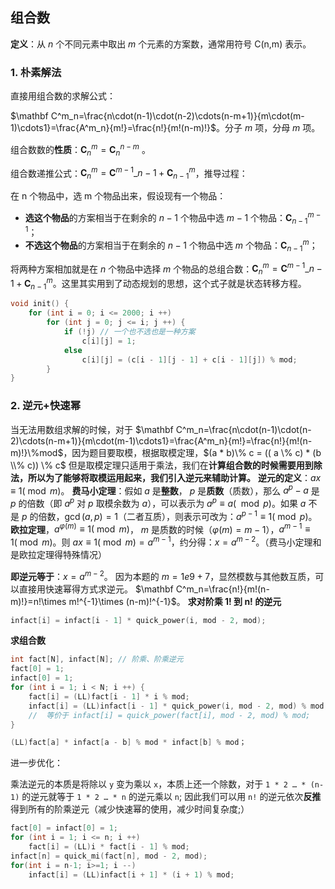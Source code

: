 ## 组合数

**定义**：从 $n$ 个不同元素中取出 $m$ 个元素的方案数，通常用符号 C(n,m) 表示。

### 1. 朴素解法

直接用组合数的求解公式：

$\mathbf C^m_n=\frac{n\cdot(n-1)\cdot(n-2)\cdots(n-m+1)}{m\cdot(m-1)\cdots1}=\frac{A^m_n}{m!}=\frac{n!}{m!(n-m)!}$。分子 $m$ 项，分母 $m$ 项。

组合数数的**性质**：$\mathbf C^m_n=\mathbf C^{n-m}_n$ 。

组合数递推公式：$\mathbf C^m_n=\mathbf C^{m-1}\_{n-1}+\mathbf C^{m}_{n-1}$，推导过程：

在 n 个物品中，选 m 个物品出来，假设现有一个物品：

* **选这个物品**的方案相当于在剩余的 $n-1$ 个物品中选 $m-1$ 个物品：$\mathbf C_{n-1}^{m-1}$；
* **不选这个物品**的方案相当于在剩余的 $n-1$ 个物品中选 $m$ 个物品：$\mathbf C^{m}_{n-1}$；

将两种方案相加就是在 $n$ 个物品中选择 $m$ 个物品的总组合数：$\mathbf C^m_n=\mathbf C^{m-1}\_{n-1}+\mathbf C^{m}_{n-1}$。这里其实用到了动态规划的思想，这个式子就是状态转移方程。

```c++
void init() {
    for (int i = 0; i <= 2000; i ++)
        for (int j = 0; j <= i; j ++) {
            if (!j) // 一个也不选也是一种方案
                c[i][j] = 1;
            else
                c[i][j] = (c[i - 1][j - 1] + c[i - 1][j]) % mod;
        }
}
```

### 2. 逆元+快速幂

当无法用数组求解的时候，对于 $\mathbf C^m_n=\frac{n\cdot(n-1)\cdot(n-2)\cdots(n-m+1)}{m\cdot(m-1)\cdots1}=\frac{A^m_n}{m!}=\frac{n!}{m!(n-m)!}\%mod$，因为题目要取模，根据取模定理，$(a * b)\% c = (( a \% c) * (b \\% c)) \% c$ 但是取模定理只适用于乘法，我们在**计算组合数的时候需要用到除法，所以为了能够将取模运用起来，我们引入逆元来辅助计算。**
 **逆元的定义**：$ax\equiv 1(\bmod m)$。
 **费马小定理**：假如 $a$ 是**整数**， $p$ 是**质数**（质数），那么 $a^p-a$ 是 $p$ 的倍数（即 $a^p$ 对 $p$ 取模余数为 $a$），可以表示为 $a^p\equiv a(\mod p)$。如果 $a$ 不是 $p$ 的倍数，$\gcd(a,p)=1$（二者互质），则表示可改为：$a^{p-1}≡1(\bmod p)$。
 **欧拉定理**，$a^{\varphi(m)}\equiv 1(\bmod m)$， $m$ 是质数的时候（$\varphi(m)=m-1$），$a^{m-1}\equiv 1(\bmod m)$。则 $ax\equiv 1 (\bmod m) = a^{m-1}$，约分得：$x = a^{m-2}$。（费马小定理和是欧拉定理得特殊情况）

**即逆元等于**：$x = a^{m-2}$。
 因为本题的 $m = 1e9+7$，显然模数与其他数互质，可以直接用快速幂得方式求逆元。
 $\mathbf C^m_n=\frac{n!}{m!(n-m)!}=n!\times m!^{-1}\times (n-m)!^{-1}$。
**求对阶乘 1! 到 n! 的逆元** 

```c++
infact[i] = infact[i - 1] * quick_power(i, mod - 2, mod);
```
**求组合数**

```c++
int fact[N], infact[N]; // 阶乘、阶乘逆元
fact[0] = 1;
infact[0] = 1;
for (int i = 1; i < N; i ++) {
    fact[i] = (LL)fact[i - 1] * i % mod;
    infact[i] = (LL)infact[i - 1] * quick_power(i, mod - 2, mod) % mod;
	//	等价于 infact[i] = quick_power(fact[i], mod - 2, mod) % mod;
}

(LL)fact[a] * infact[a - b] % mod * infact[b] % mod；
```

进一步优化：

乘法逆元的本质是将除以 `y` 变为乘以 `x`，本质上还一个除数，对于 `1 * 2 … * (n-1)` 的逆元就等于 `1 * 2 … * n` 的逆元乘以 `n`;
因此我们可以用 `n!` 的逆元依次**反推**得到所有的阶乘逆元（减少快速幂的使用，减少时间复杂度;）

```c++
fact[0] = infact[0] = 1;
for (int i = 1; i <= n; i ++)
    fact[i] = (LL)i * fact[i - 1] % mod;
infact[n] = quick_mi(fact[n], mod - 2, mod);
for(int i = n-1; i>=1; i --)
    infact[i] = (LL)infact[i + 1] * (i + 1) % mod;
```

